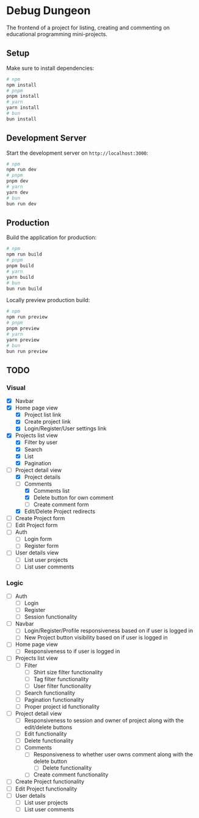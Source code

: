 # Debug Dungeon

The frontend of a project for listing, creating and commenting on educational programming mini-projects.

## Setup
Make sure to install dependencies:
```bash
# npm
npm install
# pnpm
pnpm install
# yarn
yarn install
# bun
bun install
```
## Development Server
Start the development server on `http://localhost:3000`:
```bash
# npm
npm run dev
# pnpm
pnpm dev
# yarn
yarn dev
# bun
bun run dev
```
## Production
Build the application for production:
```bash
# npm
npm run build
# pnpm
pnpm build
# yarn
yarn build
# bun
bun run build
```
Locally preview production build:
```bash
# npm
npm run preview
# pnpm
pnpm preview
# yarn
yarn preview
# bun
bun run preview
```

## TODO
### Visual
- [x] Navbar
- [x] Home page view
    - [x] Project list link
    - [x] Create project link
    - [x] Login/Register/User settings link
- [x] Projects list view
    - [x] Filter by user
    - [x] Search
    - [x] List
    - [x] Pagination
- [ ] Project detail view
    - [x] Project details
    - [ ] Comments
        - [x] Comments list
        - [x] Delete button for own comment
        - [ ] Create comment form
    - [x] Edit/Delete Project redirects
- [ ] Create Project form
- [ ] Edit Project form
- [ ] Auth
    - [ ] Login form
    - [ ] Register form
- [ ] User details view
    - [ ] List user projects
    - [ ] List user comments
### Logic
- [ ] Auth
    - [ ] Login
    - [ ] Register
    - [ ] Session functionality
- [ ] Navbar
  - [ ] Login/Register/Profile responsiveness based on if user is logged in
  - [ ] New Project button visibility based on if user is logged in
- [ ] Home page view
  - [ ] Responsiveness to if user is logged in
- [ ] Projects list view
  - [ ] Filter
    - [ ] Shirt size filter functionality
    - [ ] Tag filter functionality
    - [ ] User filter functionality
  - [ ] Search functionality
  - [ ] Pagination functionality
  - [ ] Proper project id functionality
- [ ] Project detail view
  - [ ] Responsiveness to session and owner of project along with the edit/delete buttons
  - [ ] Edit functionality
  - [ ] Delete functionality
  - [ ] Comments
    - [ ] Responsiveness to whether user owns comment along with the delete button
      - [ ] Delete functionality
    - [ ] Create comment functionality
- [ ] Create Project functionality
- [ ] Edit Project functionality
- [ ] User details
  - [ ] List user projects
  - [ ] List user comments
